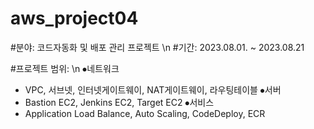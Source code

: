 # aws_project04

#분야: 코드자동화 및 배포 관리 프로젝트 \n
#기간: 2023.08.01. ~ 2023.08.21

#프로젝트 범위: \n
⦁네트워크
 - VPC, 서브넷, 인터넷게이트웨이, NAT게이트웨이, 라우팅테이블
⦁서버
 - Bastion EC2, Jenkins EC2, Target EC2
⦁서비스
 - Application Load Balance, Auto Scaling, CodeDeploy, ECR 